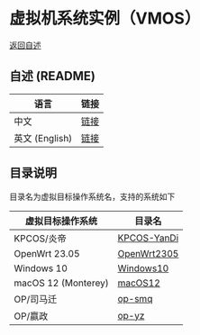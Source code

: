 
# 虚拟机系统实例（VMOS）

  [返回自述](https://github.com/david921518/qkd-app/blob/master/README.md)

## 自述 (README)

| 语言 | 链接 |
|------|------|
| 中文 | [链接](https://github.com/david921518/qkd-app/blob/master/doc/vmos-examples/README.md) |
| 英文 (English) | [链接](https://github.com/david921518/qkd-app/blob/master/doc/vmos-examples/README.en.md) |

## 目录说明

  目录名为虚拟目标操作系统名，支持的系统如下

| 虚拟目标操作系统 | 目录名 |
|------------------|-----|
| KPCOS/炎帝 | [KPCOS-YanDi](https://github.com/david921518/qkd-app/blob/master/doc/vmos-examples/KPCOS-YanDi/README.md) |
| OpenWrt 23.05 | [OpenWrt2305](https://github.com/david921518/qkd-app/blob/master/doc/vmos-examples/OpenWrt2305/README.md) |
| Windows 10 | [Windows10](https://github.com/david921518/qkd-app/blob/master/doc/vmos-examples/Windows10/README.md) |
| macOS 12 (Monterey) | [macOS12](https://github.com/david921518/qkd-app/blob/master/doc/vmos-examples/macOS12/README.md) |
| OP/司马迁 | [op-smq](https://github.com/david921518/qkd-app/blob/master/doc/vmos-examples/op-smq/README.md) |
| OP/嬴政 | [op-yz](https://github.com/david921518/qkd-app/blob/master/doc/vmos-examples/op-yz/README.md) |
